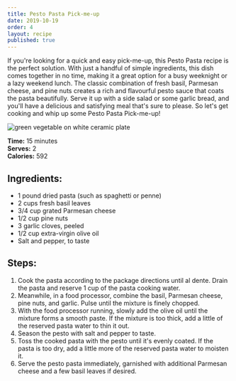 ```yaml
---
title: Pesto Pasta Pick-me-up
date: 2019-10-19
order: 4
layout: recipe
published: true
---
```

If you're looking for a quick and easy pick-me-up, this Pesto Pasta recipe is the perfect solution. With just a handful of simple ingredients, this dish comes together in no time, making it a great option for a busy weeknight or a lazy weekend lunch. The classic combination of fresh basil, Parmesan cheese, and pine nuts creates a rich and flavourful pesto sauce that coats the pasta beautifully. Serve it up with a side salad or some garlic bread, and you'll have a delicious and satisfying meal that's sure to please. So let's get cooking and whip up some Pesto Pasta Pick-me-up!

![green vegetable on white ceramic plate](https://images.unsplash.com/photo-1605590955562-be1a5fda4161?ixlib=rb-4.0.3&ixid=MnwxMjA3fDB8MHxwaG90by1wYWdlfHx8fGVufDB8fHx8&auto=format&fit=crop&w=1000&q=80 "Pesto Pasta Pick-me-up")

**T﻿ime:** 15 minutes\
**S﻿erves:** 2\
**C﻿alories:** 592

## **I﻿ngredients:**

* 1 pound dried pasta (such as spaghetti or penne)
* 2 cups fresh basil leaves
* 3/4 cup grated Parmesan cheese
* 1/2 cup pine nuts
* 3 garlic cloves, peeled
* 1/2 cup extra-virgin olive oil
* Salt and pepper, to taste

## **S﻿teps:**

1. Cook the pasta according to the package directions until al dente. Drain the pasta and reserve 1 cup of the pasta cooking water.
2. Meanwhile, in a food processor, combine the basil, Parmesan cheese, pine nuts, and garlic. Pulse until the mixture is finely chopped.
3. With the food processor running, slowly add the olive oil until the mixture forms a smooth paste. If the mixture is too thick, add a little of the reserved pasta water to thin it out.
4. Season the pesto with salt and pepper to taste.
5. Toss the cooked pasta with the pesto until it's evenly coated. If the pasta is too dry, add a little more of the reserved pasta water to moisten it.
6. Serve the pesto pasta immediately, garnished with additional Parmesan cheese and a few basil leaves if desired.